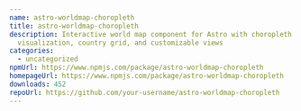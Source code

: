```yaml
---
name: astro-worldmap-choropleth
title: astro-worldmap-choropleth
description: Interactive world map component for Astro with choropleth data
  visualization, country grid, and customizable views
categories:
  - uncategorized
npmUrl: https://www.npmjs.com/package/astro-worldmap-choropleth
homepageUrl: https://www.npmjs.com/package/astro-worldmap-choropleth
downloads: 452
repoUrl: https://github.com/your-username/astro-worldmap-choropleth
---
```


